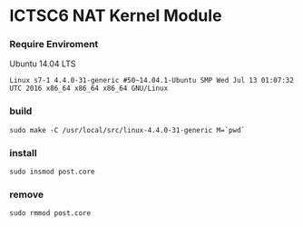 # ICTSC6 NAT Kernel Module


###  Require Enviroment
Ubuntu 14.04 LTS
```
Linux s7-1 4.4.0-31-generic #50~14.04.1-Ubuntu SMP Wed Jul 13 01:07:32 UTC 2016 x86_64 x86_64 x86_64 GNU/Linux
```

### build

```
sudo make -C /usr/local/src/linux-4.4.0-31-generic M=`pwd`

```


### install

```
sudo insmod post.core
```

### remove
```
sudo rmmod post.core
```
